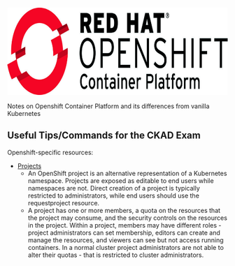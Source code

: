 <p align="center">
  <img height="200" title="Openshift Logo" src="images/openshift_logo.jpg">
</p>

Notes on Openshift Container Platform and its differences from vanilla Kubernetes

## Useful Tips/Commands for the CKAD Exam

Openshift-specific resources:
- [Projects](https://docs.okd.io/latest/rest_api/project_apis/project-apis-index.html)
  - An OpenShift project is an alternative representation of a Kubernetes namespace. Projects are exposed as editable to end users while namespaces are not. Direct creation of a project is typically restricted to administrators, while end users should use the requestproject resource.
  - A project has one or more members, a quota on the resources that the project may consume, and the security controls on the resources in the project. Within a project, members may have different roles - project administrators can set membership, editors can create and manage the resources, and viewers can see but not access running containers. In a normal cluster project administrators are not able to alter their quotas - that is restricted to cluster administrators.
